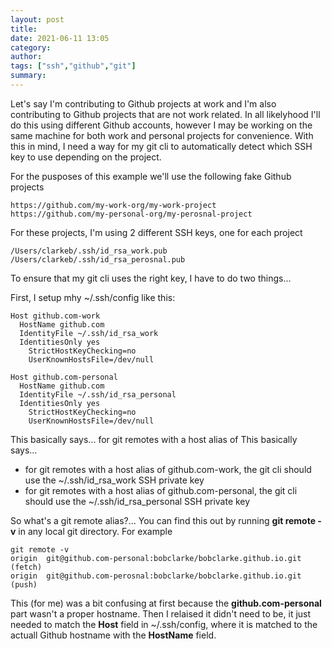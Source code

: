 ```yaml
---
layout: post
title: 
date: 2021-06-11 13:05
category: 
author: 
tags: ["ssh","github","git"]
summary: 
---
```


Let's say I'm contributing to Github projects at work and I'm also contributing to Github projects that are not work related. In all likelyhood I'll do this using different Github accounts, however I may be working on the same machine for both work and personal projects for convenience. With this in mind, I need a way for my git cli to automatically detect which SSH key to use depending on the project.

For the pusposes of this example we'll use the following fake Github projects
```
https://github.com/my-work-org/my-work-project
https://github.com/my-personal-org/my-perosnal-project
```

For these projects, I'm using 2 different SSH keys, one for each project
```
/Users/clarkeb/.ssh/id_rsa_work.pub
/Users/clarkeb/.ssh/id_rsa_perosnal.pub
```

To ensure that my git cli uses the right key, I have to do two things...

First, I setup mhy  ~/.ssh/config like this:
```
Host github.com-work
  HostName github.com
  IdentityFile ~/.ssh/id_rsa_work
  IdentitiesOnly yes
    StrictHostKeyChecking=no
    UserKnownHostsFile=/dev/null

Host github.com-personal
  HostName github.com
  IdentityFile ~/.ssh/id_rsa_personal
  IdentitiesOnly yes
    StrictHostKeyChecking=no
    UserKnownHostsFile=/dev/null
```
This basically says... for git remotes with a host alias of This basically says... 
* for git remotes with a host alias of github.com-work, the git cli should use the ~/.ssh/id_rsa_work SSH private key
* for git remotes with a host alias of github.com-personal, the git cli should use the ~/.ssh/id_rsa_personal SSH private key

So what's a git remote alias?... You can find this out by running **git remote -v** in any local git directory. For example 
```
git remote -v
origin  git@github.com-personal:bobclarke/bobclarke.github.io.git (fetch)
origin  git@github.com-perosnal:bobclarke/bobclarke.github.io.git (push)

```

This (for me) was a bit confusing at first because the **github.com-personal** part wasn't a proper hostname. Then I relaised it didn't need to be, it just needed to match the **Host** field in ~/.ssh/config, where it is matched to the actuall Github hostname with the **HostName** field. 




